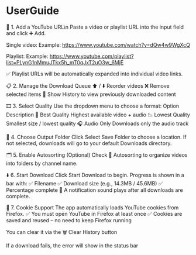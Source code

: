 # UserGuide
🔗 1. Add a YouTube URL\n
Paste a video or playlist URL into the input field and click ➕ Add.

Single video:
Example:
https://www.youtube.com/watch?v=dQw4w9WgXcQ

Playlist:
Example:
https://www.youtube.com/playlist?list=PLynG1nMmuJTkx5h_mT0qJxT2uO3w_6MjE

✅ Playlist URLs will be automatically expanded into individual video links.

📋 2. Manage the Download Queue
⬆️ / ⬇️ Reorder videos
❌ Remove selected items
📜 Show History to view previously downloaded content

🎞️ 3. Select Quality
Use the dropdown menu to choose a format:
Option	Description
🎥 Best Quality	Highest available video + audio
📉 Lowest Quality	Smallest size / lowest quality
🎧 Audio Only	Downloads only the audio track

📁 4. Choose Output Folder
Click Select Save Folder to choose a location.
If not selected, downloads will go to your default Downloads directory.

🗂️ 5. Enable Autosorting (Optional)
Check 📂 Autosorting to organize videos into folders by channel name.

⬇️ 6. Start Download
Click Start Download to begin. Progress is shown in a bar with:
✅ Filename
✅ Download size (e.g., 14.3MB / 45.6MB)
✅ Percentage complete
🔔 A notification sound plays after all downloads are complete.

🍪 7. Cookie Support
The app automatically loads YouTube cookies from Firefox.
✅ You must open YouTube in Firefox at least once
✅ Cookies are saved and reused – no need to keep Firefox running


You can clear it via the 🗑 Clear History button

If a download fails, the error will show in the status bar
